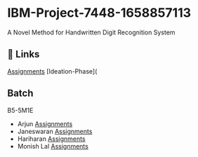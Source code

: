 # IBM-Project-7448-1658857113
A Novel Method for Handwritten Digit Recognition System
## 🔗 Links


[Assignments](https://github.com/IBM-EPBL/IBM-Project-7448-1658857113/tree/main/Assignments)
[Ideation-Phase](
## Batch

B5-5M1E

- Arjun      [Assignments](https://github.com/IBM-EPBL/IBM-Project-7448-1658857113/tree/main/Assignments/Arjun)
- Janeswaran      [Assignments](https://github.com/IBM-EPBL/IBM-Project-7448-1658857113/tree/main/Assignments/Janeswaran)
- Hariharan       [Assignments](https://github.com/IBM-EPBL/IBM-Project-7448-1658857113/tree/main/Assignments/Harirharan)
- Monish Lal     [Assignments](https://github.com/IBM-EPBL/IBM-Project-7448-1658857113/tree/main/Assignments/Monish%20Lal)
